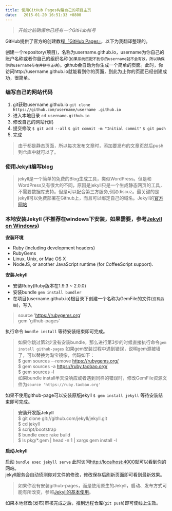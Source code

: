 ```yaml
---
title: 使用GitHub Pages构建自己的项目主页
date:   2015-01-20 16:51:33 +0800
---
```


> *开始之前确保你已经有一个GitHub帐号*

GitHub提供了官方的创建教程<a href="https://pages.github.com" target="_blank">「GitHub Pages」</a>，以下为我翻译整理的。

创建一个repository(项目)，名称为username.github.io，username为你自己的账户名称或者你自己的组织名称(```如果系统匹配不到你的username就不会有效，所以确保你的username存在并拼写正确```)。github会自动为你生成一个简单的页面。此时，你访问http://username.github.io就能看到你的页面，到此为止你的页面已经创建成功，很简单。

### 编写自己的网站代码

1. git获取username.github.io ```git clone https://github.com/username/username .github.io```
2. 进入本地目录 ```cd username.github.io```
3. 修改自己的网站代码
4. 提交修改 ```$ git add --all``` ```$ git commit -m "Initial commit"``` ```$ git push```
5. 完成

> 由于都是静态页面，所以每次发布文章时，添加要发布的文章页然后push到仓库中就可以了。

### 使用Jekyll编写blog

> jekyll是一个简单的免费的Blog生成工具，类似WordPress。但是和WordPress又有很大的不同，原因是jekyll只是一个生成静态网页的工具，不需要数据库支持。但是可以配合第三方服务,例如discuz。最关键的是jekyll可以免费部署在Github上，而且可以绑定自己的域名。Jekyll的<a href="http://jekyllrb.com" target="_blank">官方网站</a>

### 本地安装Jekyll (不推荐在windows下安装，如果需要，参考<a href="http://jekyll-windows.juthilo.com" target="_blank">Jekyll on Windows</a>)

**安装环境**

- Ruby (including development headers)
- RubyGems
- Linux, Unix, or Mac OS X
- NodeJS, or another JavaScript runtime (for CoffeeScript support).

**安装Jekyll**

- 安装Ruby(Ruby版本在1.9.3 ~ 2.0.0)
- 安装bundle ```gem install bundler```
- 在项目(username.github.io)根目录下创建一个名称为GemFile的文件(```没有后缀```)，写入  
> source 'https://rubygems.org'  
  gem 'github-pages' 

  执行命令 ```bundle install``` 等待安装结束即可完成。

> 如果你跳过第2步没有安装bundle，那么进行第3步的时候直接执行命令```gem install github-pages``` 
如果gem安装过程中遇到错误，说明gem源被墙了，可以替换为淘宝镜像，代码如下：  
$ gem sources --remove https://rubygems.org/  
$ gem sources -a https://ruby.taobao.org/  
$ gem sources -l  
如果bundle install半天没响应或者遇到同样的错误时，修改GemFile资源文件为```source 'https://ruby.taobao.org'```

如果不使用github-page可以安装原版jekyll ```$ gem install jekyll``` 等待安装结束即可完成。

> **安装开发版Jekyll**   
$ git clone git://github.com/jekyll/jekyll.git  
$ cd jekyll  
$ script/bootstrap  
$ bundle exec rake build  
$ ls pkg/*.gem | head -n 1 | xargs gem install -l  

**启动Jekyll**

启动 ```bundle exec jekyll serve``` 此时访问[http://localhost:4000](http://localhost:4000)就可以看到你的网站。  
jekyll服务会自动侦测你对文件的修改，修改保存后刷新页面即可看到最新效果。

> 如果你没有安装github-pages，而是使用原生的Jekyll，启动、发布方式可能有所改变，参照<a href="http://jekyllrb.com/docs/usage/" target="_blank">Jekyll的基本使用</a>。

如果本地修改(发布)审核完成之后，推到远程仓库(```git push```)即可使线上生效。
